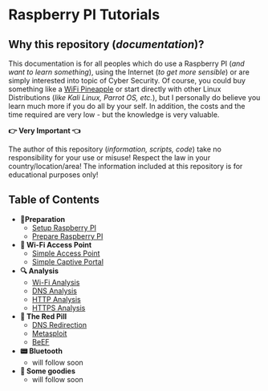 # Raspberry PI Tutorials

## Why this repository (_documentation_)?

This documentation is for all peoples which do use a Raspberry PI (_and want to learn something_), using the Internet (_to get more sensible_) or are simply interested into topic of Cyber Security. Of course, you could buy something like a [WiFi Pineapple](https://www.hak5.org) or start directly with other Linux Distributions (_like Kali Linux, Parrot OS, etc._), but I personally do believe you learn much more if you do all by your self. In addition, the costs and the time required are very low - but the knowledge is very valuable.

**:point_right: Very Important :point_left:**

The author of this repository (_information, scripts, code_) take no responsibility for your use or misuse! Respect the law in your country/location/area! The information included at this repository is for educational purposes only!

## Table of Contents

- **:wrench:Preparation**
  - [Setup Raspberry PI](./Setup)
  - [Prepare Raspberry PI](./Preparation)
- **:satellite: Wi-Fi Access Point**
  - [Simple Access Point](./AccessPoint)
  - [Simple Captive Portal](./CaptivePortal)
- **:mag: Analysis** 
  - [Wi-Fi Analysis](./WIFIAnalysis)
  - [DNS Analysis](./DNSAnalysis)
  - [HTTP Analysis](./HTTPAnalysis)
  - [HTTPS Analysis](./HTTPSAnalysis)
- **:pill: The Red Pill**
  - [DNS Redirection](./DNSRedirection)
  - [Metasploit](./Metasploit)
  - [BeEF](./BeEF)
- **:pager: Bluetooth**
  - will follow soon 
- **:gift: Some goodies**
  - will follow soon

